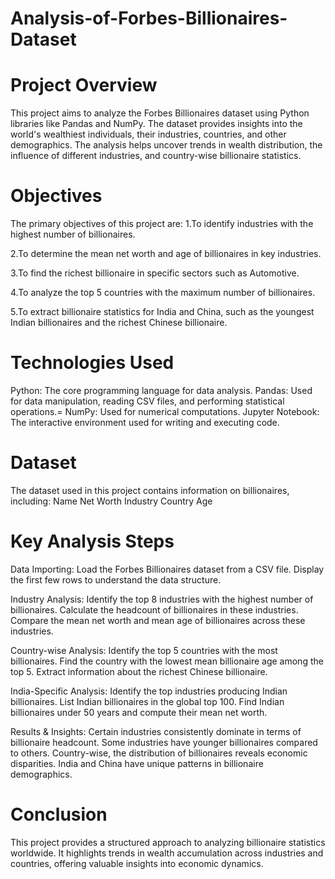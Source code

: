 # Analysis-of-Forbes-Billionaires-Dataset

# Project Overview
This project aims to analyze the Forbes Billionaires dataset using Python libraries like Pandas and NumPy. The dataset provides insights into the world's wealthiest individuals, their industries, countries, and other demographics. The analysis helps uncover trends in wealth distribution, the influence of different industries, and country-wise billionaire statistics.

# Objectives
The primary objectives of this project are:
1.To identify industries with the highest number of billionaires.

2.To determine the mean net worth and age of billionaires in key industries.

3.To find the richest billionaire in specific sectors such as Automotive.

4.To analyze the top 5 countries with the maximum number of billionaires.

5.To extract billionaire statistics for India and China, such as the youngest Indian billionaires and the richest Chinese billionaire.

# Technologies Used
Python: The core programming language for data analysis.
Pandas: Used for data manipulation, reading CSV files, and performing statistical operations.=
NumPy: Used for numerical computations.
Jupyter Notebook: The interactive environment used for writing and executing code.

# Dataset
The dataset used in this project contains information on billionaires, including:
Name
Net Worth
Industry
Country
Age

# Key Analysis Steps
Data Importing:
Load the Forbes Billionaires dataset from a CSV file.
Display the first few rows to understand the data structure.

Industry Analysis:
Identify the top 8 industries with the highest number of billionaires.
Calculate the headcount of billionaires in these industries.
Compare the mean net worth and mean age of billionaires across these industries.

Country-wise Analysis:
Identify the top 5 countries with the most billionaires.
Find the country with the lowest mean billionaire age among the top 5.
Extract information about the richest Chinese billionaire.

India-Specific Analysis:
Identify the top industries producing Indian billionaires.
List Indian billionaires in the global top 100.
Find Indian billionaires under 50 years and compute their mean net worth.

Results & Insights:
Certain industries consistently dominate in terms of billionaire headcount.
Some industries have younger billionaires compared to others.
Country-wise, the distribution of billionaires reveals economic disparities.
India and China have unique patterns in billionaire demographics.

# Conclusion
This project provides a structured approach to analyzing billionaire statistics worldwide. It highlights trends in wealth accumulation across industries and countries, offering valuable insights into economic dynamics.
